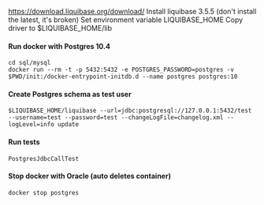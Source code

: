 
https://download.liquibase.org/download/
Install liquibase 3.5.5 (don't install the latest, it's broken)
Set environment variable LIQUIBASE_HOME
Copy driver to $LIQUIBASE_HOME/lib

#### Run docker with Postgres 10.4
```
cd sql/mysql
docker run --rm -t -p 5432:5432 -e POSTGRES_PASSWORD=postgres -v $PWD/init:/docker-entrypoint-initdb.d --name postgres postgres:10
```

#### Create Postgres schema as test user
```
$LIQUIBASE_HOME/liquibase --url=jdbc:postgresql://127.0.0.1:5432/test --username=test --password=test --changeLogFile=changelog.xml --logLevel=info update
```

#### Run tests
```
PostgresJdbcCallTest
```

#### Stop docker with Oracle (auto deletes container)
```
docker stop postgres
```


